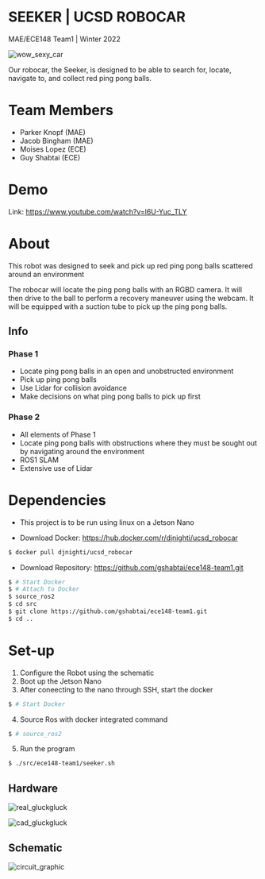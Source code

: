 # SEEKER | UCSD ROBOCAR
MAE/ECE148 Team1 | Winter 2022


![wow_sexy_car](https://user-images.githubusercontent.com/98067439/158714227-57dab3ee-9e0f-4304-a52e-a2eb704b6add.png)

Our robocar, the Seeker, is designed to be able to search for, locate, navigate to, and collect red ping pong balls.

# Team Members
- Parker Knopf (MAE)
- Jacob Bingham (MAE)
- Moises Lopez (ECE)
- Guy Shabtai (ECE)

# Demo

Link: https://www.youtube.com/watch?v=l6U-Yuc_TLY

# About

This robot was designed to seek and pick up red ping pong balls scattered around an environment

The robocar will locate the ping pong balls with an RGBD camera. It will then drive to the ball to perform a recovery maneuver using the webcam. It will be equipped with a suction tube to pick up the ping pong balls.


## Info

### Phase 1
- Locate ping pong balls in an open and unobstructed environment
- Pick up ping pong balls
- Use Lidar for collision avoidance
- Make decisions on what ping pong balls to pick up first

### Phase 2
- All elements of Phase 1
- Locate ping pong balls with obstructions where they must be sought out by navigating around the environment
- ROS1 SLAM
- Extensive use of Lidar

# Dependencies

- This project is to be run using linux on a Jetson Nano

- Download Docker: https://hub.docker.com/r/djnighti/ucsd_robocar
``` bash
$ docker pull djnighti/ucsd_robocar
```
- Download Repository: https://github.com/gshabtai/ece148-team1.git
``` bash
$ # Start Docker
$ # Attach to Docker
$ source_ros2 
$ cd src
$ git clone https://github.com/gshabtai/ece148-team1.git
$ cd ..
```
# Set-up

1. Configure the Robot using the schematic
2. Boot up the Jetson Nano
3. After coneecting to the nano through SSH, start the docker
``` bash
$ # Start Docker
```
4. Source Ros with docker integrated command
``` bash
$ # source_ros2
```
5. Run the program
``` bash
$ ./src/ece148-team1/seeker.sh
```
## Hardware
![real_gluckgluck](https://user-images.githubusercontent.com/98067439/158715863-e231685e-0ee1-43b5-b0bb-7514beddfc12.jpg)

![cad_gluckgluck](https://user-images.githubusercontent.com/98067439/158715137-68999706-a679-466f-b875-2632feceef19.jpg)


## Schematic
![circuit_graphic](https://user-images.githubusercontent.com/98067439/158715258-9f1a49e6-a83f-4117-8895-608e33e10c73.jpg)
